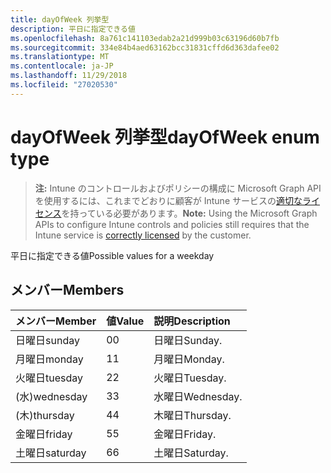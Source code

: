 ```yaml
---
title: dayOfWeek 列挙型
description: 平日に指定できる値
ms.openlocfilehash: 8a761c141103edab2a21d999b03c63196d60b7fb
ms.sourcegitcommit: 334e84b4aed63162bcc31831cffd6d363dafee02
ms.translationtype: MT
ms.contentlocale: ja-JP
ms.lasthandoff: 11/29/2018
ms.locfileid: "27020530"
---
```

# <a name="dayofweek-enum-type"></a><span data-ttu-id="37c34-103">dayOfWeek 列挙型</span><span class="sxs-lookup"><span data-stu-id="37c34-103">dayOfWeek enum type</span></span>

> <span data-ttu-id="37c34-104">**注:** Intune のコントロールおよびポリシーの構成に Microsoft Graph API を使用するには、これまでどおりに顧客が Intune サービスの[適切なライセンス](https://go.microsoft.com/fwlink/?linkid=839381)を持っている必要があります。</span><span class="sxs-lookup"><span data-stu-id="37c34-104">**Note:** Using the Microsoft Graph APIs to configure Intune controls and policies still requires that the Intune service is [correctly licensed](https://go.microsoft.com/fwlink/?linkid=839381) by the customer.</span></span>

<span data-ttu-id="37c34-105">平日に指定できる値</span><span class="sxs-lookup"><span data-stu-id="37c34-105">Possible values for a weekday</span></span>
## <a name="members"></a><span data-ttu-id="37c34-106">メンバー</span><span class="sxs-lookup"><span data-stu-id="37c34-106">Members</span></span>
|<span data-ttu-id="37c34-107">メンバー</span><span class="sxs-lookup"><span data-stu-id="37c34-107">Member</span></span>|<span data-ttu-id="37c34-108">値</span><span class="sxs-lookup"><span data-stu-id="37c34-108">Value</span></span>|<span data-ttu-id="37c34-109">説明</span><span class="sxs-lookup"><span data-stu-id="37c34-109">Description</span></span>|
|:---|:---|:---|
|<span data-ttu-id="37c34-110">日曜日</span><span class="sxs-lookup"><span data-stu-id="37c34-110">sunday</span></span>|<span data-ttu-id="37c34-111">0</span><span class="sxs-lookup"><span data-stu-id="37c34-111">0</span></span>|<span data-ttu-id="37c34-112">日曜日</span><span class="sxs-lookup"><span data-stu-id="37c34-112">Sunday.</span></span>|
|<span data-ttu-id="37c34-113">月曜日</span><span class="sxs-lookup"><span data-stu-id="37c34-113">monday</span></span>|<span data-ttu-id="37c34-114">1</span><span class="sxs-lookup"><span data-stu-id="37c34-114">1</span></span>|<span data-ttu-id="37c34-115">月曜日</span><span class="sxs-lookup"><span data-stu-id="37c34-115">Monday.</span></span>|
|<span data-ttu-id="37c34-116">火曜日</span><span class="sxs-lookup"><span data-stu-id="37c34-116">tuesday</span></span>|<span data-ttu-id="37c34-117">2</span><span class="sxs-lookup"><span data-stu-id="37c34-117">2</span></span>|<span data-ttu-id="37c34-118">火曜日</span><span class="sxs-lookup"><span data-stu-id="37c34-118">Tuesday.</span></span>|
|<span data-ttu-id="37c34-119">(水)</span><span class="sxs-lookup"><span data-stu-id="37c34-119">wednesday</span></span>|<span data-ttu-id="37c34-120">3</span><span class="sxs-lookup"><span data-stu-id="37c34-120">3</span></span>|<span data-ttu-id="37c34-121">水曜日</span><span class="sxs-lookup"><span data-stu-id="37c34-121">Wednesday.</span></span>|
|<span data-ttu-id="37c34-122">(木)</span><span class="sxs-lookup"><span data-stu-id="37c34-122">thursday</span></span>|<span data-ttu-id="37c34-123">4</span><span class="sxs-lookup"><span data-stu-id="37c34-123">4</span></span>|<span data-ttu-id="37c34-124">木曜日</span><span class="sxs-lookup"><span data-stu-id="37c34-124">Thursday.</span></span>|
|<span data-ttu-id="37c34-125">金曜日</span><span class="sxs-lookup"><span data-stu-id="37c34-125">friday</span></span>|<span data-ttu-id="37c34-126">5</span><span class="sxs-lookup"><span data-stu-id="37c34-126">5</span></span>|<span data-ttu-id="37c34-127">金曜日</span><span class="sxs-lookup"><span data-stu-id="37c34-127">Friday.</span></span>|
|<span data-ttu-id="37c34-128">土曜日</span><span class="sxs-lookup"><span data-stu-id="37c34-128">saturday</span></span>|<span data-ttu-id="37c34-129">6</span><span class="sxs-lookup"><span data-stu-id="37c34-129">6</span></span>|<span data-ttu-id="37c34-130">土曜日</span><span class="sxs-lookup"><span data-stu-id="37c34-130">Saturday.</span></span>|




